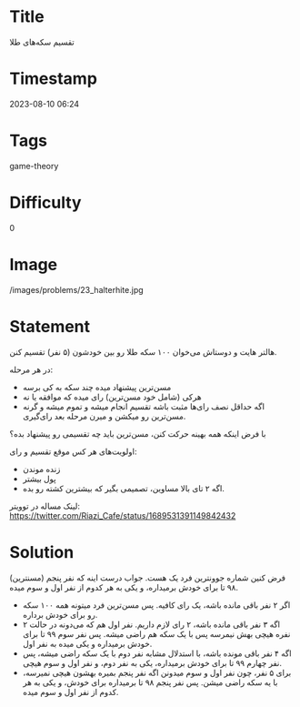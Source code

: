 # Title
تقسیم سکه‌های طلا
# Timestamp
2023-08-10 06:24
# Tags
game-theory
# Difficulty
0
# Image
/images/problems/23_halterhite.jpg
# Statement
هالتر هایت و دوستاش می‌خوان ۱۰۰ سکه طلا رو بین خودشون (۵ نفر) تقسیم کنن.

در هر مرحله:
* مسن‌ترین پیشنهاد میده چند سکه به کی برسه
* هرکی (شامل خود مسن‌ترین) رای میده که موافقه یا نه
* اگه حداقل نصف رای‌ها مثبت باشه تقسیم انجام میشه و تموم میشه و گرنه مسن‌ترین رو میکشن و میرن مرحله بعد رای‌گیری.

با فرض اینکه همه بهینه حرکت کنن، مسن‌ترین باید چه تقسیمی رو پیشنهاد بده؟

اولویت‌های هر کس موقع تقسیم و رای:
* زنده موندن
* پول بیشتر
* اگه ۲ تای بالا مساوین، تصمیمی بگیر که بیشترین کشته رو بده.

لینک مساله در توویتر: https://twitter.com/Riazi_Cafe/status/1689531391149842432

# Solution

فرض کنین شماره جوونترین فرد یک هست. جواب درست اینه که نفر پنجم (مسنترین) ۹۸ تا برای خودش برمیداره، و یکی به هر کدوم از نفر اول و سوم میده.

* اگر ۲ نفر باقی مانده باشه، یک رای کافیه. پس مسن‌ترین فرد میتونه همه ۱۰۰ سکه رو برای خودش برداره.
* اگه ۳ نفر باقی مانده باشه، ۲ رای لازم داریم. نفر اول هم که می‌دونه در حالت ۲ نفره هیچی بهش نیمرسه پس با
یک سکه هم راضی میشه. پس نفر سوم ۹۹ تا برای خودش برمیداره و یکی میده به نفر اول.
* اگه ۴ نفر باقی مونده باشه، با استدلال مشابه نفر دوم با یک سکه راضی میشه، پس نفر چهارم ۹۹ تا برای خودش
برمیداره، یکی به نفر دوم، و نفر اول و سوم هیچی.
* برای ۵ نفر، چون نفر اول و سوم میدونن اگه نفر پنجم بمیره بهشون هیچی نمیرسه، با یه سکه راضی میشن. پس نفر پنجم
۹۸ تا برمیداره برای خودش، و یکی به هر کدوم از نفر اول و سوم میده.
